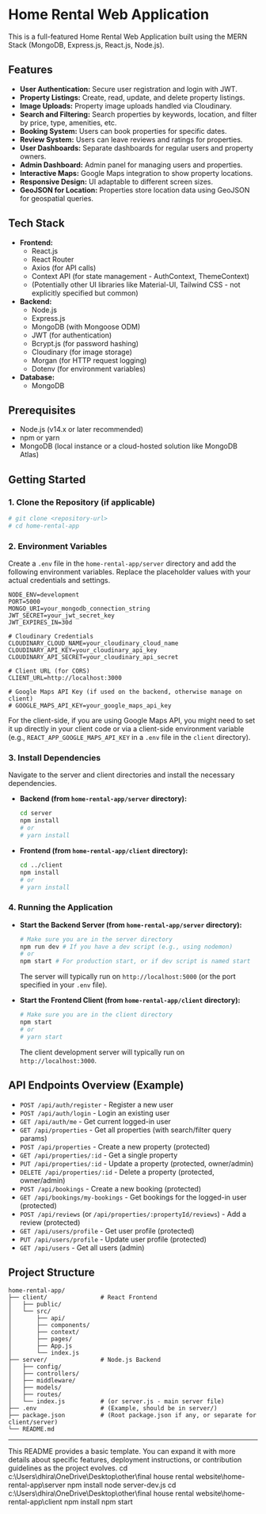 # Home Rental Web Application

This is a full-featured Home Rental Web Application built using the MERN Stack (MongoDB, Express.js, React.js, Node.js).

## Features

*   **User Authentication:** Secure user registration and login with JWT.
*   **Property Listings:** Create, read, update, and delete property listings.
*   **Image Uploads:** Property image uploads handled via Cloudinary.
*   **Search and Filtering:** Search properties by keywords, location, and filter by price, type, amenities, etc.
*   **Booking System:** Users can book properties for specific dates.
*   **Review System:** Users can leave reviews and ratings for properties.
*   **User Dashboards:** Separate dashboards for regular users and property owners.
*   **Admin Dashboard:** Admin panel for managing users and properties.
*   **Interactive Maps:** Google Maps integration to show property locations.
*   **Responsive Design:** UI adaptable to different screen sizes.
*   **GeoJSON for Location:** Properties store location data using GeoJSON for geospatial queries.

## Tech Stack

*   **Frontend:**
    *   React.js
    *   React Router
    *   Axios (for API calls)
    *   Context API (for state management - AuthContext, ThemeContext)
    *   (Potentially other UI libraries like Material-UI, Tailwind CSS - not explicitly specified but common)
*   **Backend:**
    *   Node.js
    *   Express.js
    *   MongoDB (with Mongoose ODM)
    *   JWT (for authentication)
    *   Bcrypt.js (for password hashing)
    *   Cloudinary (for image storage)
    *   Morgan (for HTTP request logging)
    *   Dotenv (for environment variables)
*   **Database:**
    *   MongoDB

## Prerequisites

*   Node.js (v14.x or later recommended)
*   npm or yarn
*   MongoDB (local instance or a cloud-hosted solution like MongoDB Atlas)

## Getting Started

### 1. Clone the Repository (if applicable)

```bash
# git clone <repository-url>
# cd home-rental-app
```

### 2. Environment Variables

Create a `.env` file in the `home-rental-app/server` directory and add the following environment variables. Replace the placeholder values with your actual credentials and settings.

```env
NODE_ENV=development
PORT=5000
MONGO_URI=your_mongodb_connection_string
JWT_SECRET=your_jwt_secret_key
JWT_EXPIRES_IN=30d

# Cloudinary Credentials
CLOUDINARY_CLOUD_NAME=your_cloudinary_cloud_name
CLOUDINARY_API_KEY=your_cloudinary_api_key
CLOUDINARY_API_SECRET=your_cloudinary_api_secret

# Client URL (for CORS)
CLIENT_URL=http://localhost:3000

# Google Maps API Key (if used on the backend, otherwise manage on client)
# GOOGLE_MAPS_API_KEY=your_google_maps_api_key
```

For the client-side, if you are using Google Maps API, you might need to set it up directly in your client code or via a client-side environment variable (e.g., `REACT_APP_GOOGLE_MAPS_API_KEY` in a `.env` file in the `client` directory).

### 3. Install Dependencies

Navigate to the server and client directories and install the necessary dependencies.

*   **Backend (from `home-rental-app/server` directory):**

    ```bash
    cd server
    npm install
    # or
    # yarn install
    ```

*   **Frontend (from `home-rental-app/client` directory):**

    ```bash
    cd ../client 
    npm install
    # or
    # yarn install
    ```

### 4. Running the Application

*   **Start the Backend Server (from `home-rental-app/server` directory):**

    ```bash
    # Make sure you are in the server directory
    npm run dev # If you have a dev script (e.g., using nodemon)
    # or
    npm start # For production start, or if dev script is named start
    ```
    The server will typically run on `http://localhost:5000` (or the port specified in your `.env` file).

*   **Start the Frontend Client (from `home-rental-app/client` directory):**

    ```bash
    # Make sure you are in the client directory
    npm start
    # or
    # yarn start
    ```
    The client development server will typically run on `http://localhost:3000`.

## API Endpoints Overview (Example)

*   `POST /api/auth/register` - Register a new user
*   `POST /api/auth/login` - Login an existing user
*   `GET /api/auth/me` - Get current logged-in user
*   `GET /api/properties` - Get all properties (with search/filter query params)
*   `POST /api/properties` - Create a new property (protected)
*   `GET /api/properties/:id` - Get a single property
*   `PUT /api/properties/:id` - Update a property (protected, owner/admin)
*   `DELETE /api/properties/:id` - Delete a property (protected, owner/admin)
*   `POST /api/bookings` - Create a new booking (protected)
*   `GET /api/bookings/my-bookings` - Get bookings for the logged-in user (protected)
*   `POST /api/reviews` (or `/api/properties/:propertyId/reviews`) - Add a review (protected)
*   `GET /api/users/profile` - Get user profile (protected)
*   `PUT /api/users/profile` - Update user profile (protected)
*   `GET /api/users` - Get all users (admin)

## Project Structure

```
home-rental-app/
├── client/               # React Frontend
│   ├── public/
│   └── src/
│       ├── api/
│       ├── components/
│       ├── context/
│       ├── pages/
│       ├── App.js
│       └── index.js
├── server/               # Node.js Backend
│   ├── config/
│   ├── controllers/
│   ├── middleware/
│   ├── models/
│   ├── routes/
│   └── index.js          # (or server.js - main server file)
├── .env                  # (Example, should be in server/)
├── package.json          # (Root package.json if any, or separate for client/server)
└── README.md
```

---

This README provides a basic template. You can expand it with more details about specific features, deployment instructions, or contribution guidelines as the project evolves.
cd c:\Users\dhira\OneDrive\Desktop\other\final house rental website\home-rental-app\server
npm install
node server-dev.js
cd c:\Users\dhira\OneDrive\Desktop\other\final house rental website\home-rental-app\client
npm install
npm start